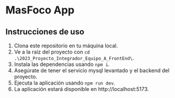 # MasFoco App

## Instrucciones de uso

1. Clona este repositorio en tu máquina local.
2. Ve a la raíz del proyecto con `cd .\2023_Proyecto_Integrador_Equipo_A_FrontEnd\`.
3. Instala las dependencias usando `npm i`.
4. Asegúrate de tener el servicio mysql levantado y el backend del proyecto.
5. Ejecuta la aplicación usando `npm run dev`.
6. La aplicación estará disponible en http://localhost:5173.
